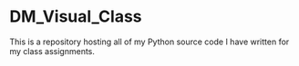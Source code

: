 # DM_Visual_Class

This is a repository hosting all of my Python source code I have written 
for my class assignments.
